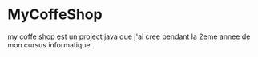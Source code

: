 # MyCoffeShop
 
my coffe shop est un project java que j'ai cree pendant la 2eme annee de mon cursus informatique . 
